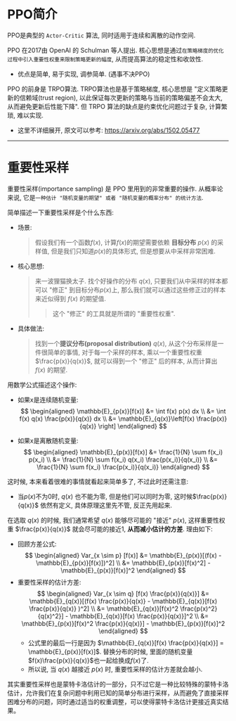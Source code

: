 # PPO简介
PPO是典型的 `Actor-Critic` 算法, 同时适用于连续和离散的动作空间.

PPO 在2017由 OpenAI 的 Schulman 等人提出. 核心思想是通过`在策略梯度的优化过程中引入重要性权重来限制策略更新的幅度`, 从而提高算法的稳定性和收敛性. 
- 优点是简单, 易于实现, 调参简单. (遇事不决PPO)

PPO 的前身是 TRPO算法. TRPO算法也是基于策略梯度, 核心思想是 "定义策略更新的信赖域(trust region), 以此保证每次更新的策略与当前的策略偏差不会太大, 从而避免更新后性能下降". 但 TRPO 算法的缺点是约束优化问题过于复杂, 计算繁琐, 难以实现.
- 这里不详细展开, 原文可以参考: https://arxiv.org/abs/1502.05477


---

# 重要性采样
重要性采样(importance sampling) 是 PPO 里用到的非常重要的操作. 从概率论来说, 它是`一种估计 "随机变量的期望" 或者 "随机变量的概率分布" 的统计方法`.

简单描述一下重要性采样是个什么东西:
- 场景: 
    > 假设我们有一个函数$f(x)$, 计算$f(x)$的期望需要依赖 **目标分布** $p(x)$ 的采样值, 但是我们只知道$p(x)$的具体形式, 但是想要从中采样非常困难.

- 核心思想: 
    > 来一波狸猫换太子. 
    > 找个好操作的分布 $q(x)$, 只要我们从中采样的样本都可以 "修正" 到目标分布$p(x)$上, 那么我们就可以通过这些修正过的样本来近似得到 $f(x)$ 的期望值.
    >> 这个 "修正" 的工具就是所谓的 "重要性权重".
- 具体做法:
    > 找到一个**提议分布(proposal distribution)** $q(x)$, 从这个分布采样是一件很简单的事情, 对于每一个采样的样本, 乘以一个重要性权重 $\frac{p(x)}{q(x)}$, 就可以得到一个 "修正" 后的样本, 从而计算出 $f(x)$ 的期望.

用数学公式描述这个操作:
- 如果x是连续随机变量:
$$
\begin{aligned}
\mathbb{E}_{p(x)}[f(x)] &= \int f(x) p(x)  dx \\
&= \int f(x) q(x) \frac{p(x)}{q(x)}   dx \\
&= \mathbb{E}_{q(x)}\left[f(x) \frac{p(x)}{q(x)} \right]
\end{aligned}
$$

- 如果x是离散随机变量:
$$
\begin{aligned}
\mathbb{E}_{p(x)}[f(x)] &= \frac{1}{N} \sum f(x_i) p(x_i) \\
&= \frac{1}{N} \sum f(x_i) q(x_i) \frac{p(x_i)}{q(x_i)} \\
&= \frac{1}{N} \sum f(x_i) \frac{p(x_i)}{q(x_i)}
\end{aligned}
$$

这时候, 本来看着很难的事情就看起来简单多了, 不过此时还需注意: 
- 当$p(x)$不为0时, $q(x)$ 也不能为零, 但是他们可以同时为零, 这时候$\frac{p(x)}{q(x)}$ 依然有定义, 具体原理这里先不管, 反正先用起来.


在选取 $q(x)$ 的时候, 我们通常希望 $q(x)$ 能够尽可能的 "接近" $p(x)$, 这样重要性权重 $\frac{p(x)}{q(x)}$ 就会尽可能的接近1, **从而减小估计的方差**. 理由如下:
- 回顾方差公式:
$$
\begin{aligned}
Var_{x \sim p} [f(x)] &= \mathbb{E}_{p(x)}[(f(x) - \mathbb{E}_{p(x)}[f(x)])^2] \\
&= \mathbb{E}_{p(x)}[f(x)^2] - \mathbb{E}_{p(x)}[f(x)]^2
\end{aligned}
$$
- 重要性采样的估计方差:
$$
\begin{aligned}
Var_{x \sim q} [f(x) \frac{p(x)}{q(x)}] &= \mathbb{E}_{q(x)}[(f(x) \frac{p(x)}{q(x)} - \mathbb{E}_{q(x)}[f(x) \frac{p(x)}{q(x)} )^2] \\
&= \mathbb{E}_{q(x)}[f(x)^2 \frac{p(x)^2}{q(x)^2}] - \mathbb{E}_{q(x)}[f(x) \frac{p(x)}{q(x)}]^2 \\ 
&= \mathbb{E}_{p(x)}[f(x)^2 \frac{p(x)}{q(x)}] - \mathbb{E}_{p(x)}[f(x)]^2
\end{aligned}
$$
  - 公式里的最后一行是因为 $\mathbb{E}_{q(x)}[f(x) \frac{p(x)}{q(x)}] = \mathbb{E}_{p(x)}[f(x)]$. 替换分布的时候, 里面的随机变量 $f(x)\frac{p(x)}{q(x)}$也一起给换成$f(x)$了.
  - 所以说, 当 $q(x)$ 越接近 $p(x)$ 时, 重要性采样的估计方差就会越小.

其实重要性采样也是蒙特卡洛估计的一部分，只不过它是一种比较特殊的蒙特卡洛估计，允许我们在复杂问题中利用已知的简单分布进行采样，从而避免了直接采样困难分布的问题，同时通过适当的权重调整，可以使得蒙特卡洛估计更接近真实结果。






